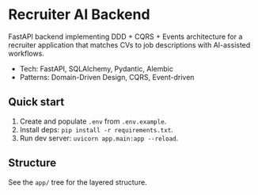 # Recruiter AI Backend

FastAPI backend implementing DDD + CQRS + Events architecture for a recruiter application that matches CVs to job descriptions with AI-assisted workflows.

- Tech: FastAPI, SQLAlchemy, Pydantic, Alembic
- Patterns: Domain-Driven Design, CQRS, Event-driven

## Quick start

1. Create and populate `.env` from `.env.example`.
2. Install deps: `pip install -r requirements.txt`.
3. Run dev server: `uvicorn app.main:app --reload`.

## Structure

See the `app/` tree for the layered structure.
